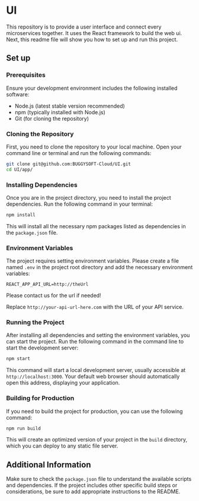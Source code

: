 # UI
This repository is to provide a user interface and connect every microservices together. It uses the React framework to build the web ui. Next, this readme file will show you how to set up and run this project.

## Set up

### Prerequisites

Ensure your development environment includes the following installed software:

- Node.js (latest stable version recommended)
- npm (typically installed with Node.js)
- Git (for cloning the repository)

### Cloning the Repository

First, you need to clone the repository to your local machine. Open your command line or terminal and run the following commands:

```bash
git clone git@github.com:BUGGYSOFT-Cloud/UI.git
cd UI/app/
```

### Installing Dependencies

Once you are in the project directory, you need to install the project dependencies. Run the following command in your terminal:

```bash
npm install
```

This will install all the necessary npm packages listed as dependencies in the `package.json` file.

### Environment Variables

The project requires setting environment variables. Please create a file named `.env` in the project root directory and add the necessary environment variables:

```plaintext
REACT_APP_API_URL=http://theUrl
```

Please contact us for the url if needed!

Replace `http://your-api-url-here.com` with the URL of your API service.

### Running the Project

After installing all dependencies and setting the environment variables, you can start the project. Run the following command in the command line to start the development server:

```bash
npm start
```

This command will start a local development server, usually accessible at `http://localhost:3000`. Your default web browser should automatically open this address, displaying your application.

### Building for Production

If you need to build the project for production, you can use the following command:

```bash
npm run build
```

This will create an optimized version of your project in the `build` directory, which you can deploy to any static file server.

## Additional Information

Make sure to check the `package.json` file to understand the available scripts and dependencies. If the project includes other specific build steps or considerations, be sure to add appropriate instructions to the README.
